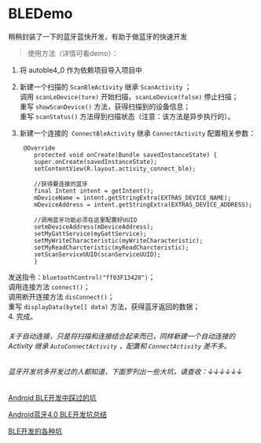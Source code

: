 # BLEDemo
稍稍封装了一下的蓝牙蓝快开发，有助于做蓝牙的快速开发

> 使用方法（详情可看demo）：



1. 将 autoble4_0 作为依赖项目导入项目中
2. 新建一个扫描的 `ScanBleActivity` 继承 `ScanActivity` ；</br>
   调用 `scanLeDevice(ture)` 开始扫描，`scanLeDevice(false)` 停止扫描；</br>
   重写 `showScanDevice()` 方法，获得扫描到的设备信息；</br>
   重写 `scanStatus()` 方法得到扫描状态（注意：该方法是异步执行的）。
3. 新建一个连接的` ConnectBleActivity` 继承 `ConnectActivity` 配置相关参数：</br>
   
        @Override
           protected void onCreate(Bundle savedInstanceState) {
           super.onCreate(savedInstanceState);
           setContentView(R.layout.activity_connect_ble);

           //获得要连接的蓝牙
           final Intent intent = getIntent();
           mDeviceName = intent.getStringExtra(EXTRAS_DEVICE_NAME);
           mDeviceAddress = intent.getStringExtra(EXTRAS_DEVICE_ADDRESS);

           //调用蓝牙功能必须在这里配置好UUID
           setmDeviceAddress(mDeviceAddress);
           setMyGattService(myGattService);
           setMyWriteCharacteristic(myWriteCharacteristic);
           setMyReadCharcteristic(myReadCharcteristic);
           setScanServiceUUID(scanServiceUUID);
           } 
发送指令：`bluetoothControl("ff03F13428")`； </br>
调用连接方法 `connect()`；</br>
调用断开连接方法 `disConnect()`；</br>
重写 `displayData(byte[] data)` 方法，获得蓝牙返回的数据；</br>
4. 完成。

###### 关于自动连接，只是将扫描和连接结合起来而已，同样新建一个自动连接的 Activity 继承 `AutoConnectActivity` ，配置和 `ConnectActivity` 差不多。

###### 蓝牙开发坑多开发过的人都知道，下面罗列出一些大坑，请查收：↓↓↓↓↓↓

[Android BLE开发中踩过的坑](http://www.jianshu.com/p/d0eedd17f2df)

[Android蓝牙4.0 BLE开发坑总结](http://m.blog.csdn.net/article/details?id=52459629)

[BLE开发的各种坑](http://www.race604.com/android-ble-tips/)



